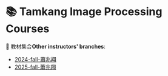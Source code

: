 # 📚 Tamkang Image Processing Courses

🔗 教材集合**Other instructors' branches**:  
- [2024-fall-蕭兆翔](https://github.com/TamKangAI/ImageProcessing/tree/2024-fall-Hsiao%2CChao-Hsiang)
- [2025-fall-蕭兆翔](https://github.com/TamKangAI/ImageProcessing/tree/2025-fall-Hsiao%2CChao-Hsiang)
